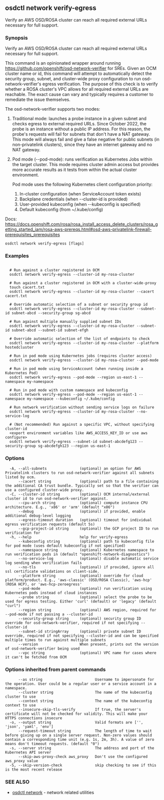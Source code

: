 ## osdctl network verify-egress

Verify an AWS OSD/ROSA cluster can reach all required external URLs necessary for full support.

### Synopsis

Verify an AWS OSD/ROSA cluster can reach all required external URLs necessary for full support.

  This command is an opinionated wrapper around running https://github.com/openshift/osd-network-verifier for SREs.
  Given an OCM cluster name or id, this command will attempt to automatically detect the security group, subnet, and
  cluster-wide proxy configuration to run osd-network-verifier's egress verification. The purpose of this check is to
  verify whether a ROSA cluster's VPC allows for all required external URLs are reachable. The exact cause can vary and
  typically requires a customer to remediate the issue themselves.

  The osd-network-verifier supports two modes:
  1. Traditional mode: launches a probe instance in a given subnet and checks egress to external required URLs.
     Since October 2022, the probe is an instance without a public IP address. For this reason, the probe's requests
     will fail for subnets that don't have a NAT gateway. This mode will always fail and give a false negative for
     public subnets (in non-privatelink clusters), since they have an internet gateway and no NAT gateway.
  2. Pod mode (--pod-mode): runs verification as Kubernetes Jobs within the target cluster. This mode requires
     cluster admin access but provides more accurate results as it tests from within the actual cluster environment.
     
     Pod mode uses the following Kubernetes client configuration priority:
     1. In-cluster configuration (when ServiceAccount token exists)
     2. Backplane credentials (when --cluster-id is provided)
     3. User-provided kubeconfig (when --kubeconfig is specified)
     4. Default kubeconfig (from ~/.kube/config)

  Docs: https://docs.openshift.com/rosa/rosa_install_access_delete_clusters/rosa_getting_started_iam/rosa-aws-prereqs.html#osd-aws-privatelink-firewall-prerequisites_prerequisites

```
osdctl network verify-egress [flags]
```

### Examples

```

  # Run against a cluster registered in OCM
  osdctl network verify-egress --cluster-id my-rosa-cluster

  # Run against a cluster registered in OCM with a cluster-wide-proxy
  touch cacert.txt
  osdctl network verify-egress --cluster-id my-rosa-cluster --cacert cacert.txt

  # Override automatic selection of a subnet or security group id
  osdctl network verify-egress --cluster-id my-rosa-cluster --subnet-id subnet-abcd --security-group sg-abcd

  # Run against multiple manually supplied subnet IDs
  osdctl network verify-egress --cluster-id my-rosa-cluster --subnet-id subnet-abcd --subnet-id subnet-efgh

  # Override automatic selection of the list of endpoints to check
  osdctl network verify-egress --cluster-id my-rosa-cluster --platform hostedcluster

  # Run in pod mode using Kubernetes jobs (requires cluster access)
  osdctl network verify-egress --cluster-id my-rosa-cluster --pod-mode

  # Run in pod mode using ServiceAccount (when running inside a Kubernetes Pod)
  osdctl network verify-egress --pod-mode --region us-east-1 --namespace my-namespace

  # Run in pod mode with custom namespace and kubeconfig
  osdctl network verify-egress --pod-mode --region us-east-1 --namespace my-namespace --kubeconfig ~/.kube/config

  # Run network verification without sending service logs on failure
  osdctl network verify-egress --cluster-id my-rosa-cluster --no-service-log

  # (Not recommended) Run against a specific VPC, without specifying cluster-id
  <export environment variables like AWS_ACCESS_KEY_ID or use aws configure>
  osdctl network verify-egress --subnet-id subnet-abcdefg123 --security-group sg-abcdefgh123 --region us-east-1
```

### Options

```
  -A, --all-subnets               (optional) an option for AWS Privatelink clusters to run osd-network-verifier against all subnets listed by ocm.
      --cacert string             (optional) path to a file containing the additional CA trust bundle. Typically set so that the verifier can use a configured cluster-wide proxy.
  -C, --cluster-id string         (optional) OCM internal/external cluster id to run osd-network-verifier against.
      --cpu-arch string           (optional) compute instance CPU architecture. E.g., 'x86' or 'arm' (default "x86")
      --debug                     (optional) if provided, enable additional debug-level logging
      --egress-timeout duration   (optional) timeout for individual egress verification requests (default 5s)
      --gcp-project-id string     (optional) the GCP project ID to run verification for
  -h, --help                      help for verify-egress
      --kubeconfig string         (optional) path to kubeconfig file for pod mode (uses default kubeconfig if not specified)
      --namespace string          (optional) Kubernetes namespace to run verification pods in (default "openshift-network-diagnostics")
      --no-service-log            (optional) disable automatic service log sending when verification fails
      --no-tls                    (optional) if provided, ignore all ssl certificate validations on client-side.
      --platform string           (optional) override for cloud platform/product. E.g., 'aws-classic' (OSD/ROSA Classic), 'aws-hcp' (ROSA HCP), or 'aws-hcp-zeroegress'
      --pod-mode                  (optional) run verification using Kubernetes pods instead of cloud instances
      --probe string              (optional) select the probe to be used for egress testing. Either 'curl' (default) or 'legacy' (default "curl")
      --region string             (optional) AWS region, required for --pod-mode if not passing a --cluster-id
      --security-group string     (optional) security group ID override for osd-network-verifier, required if not specifying --cluster-id
      --subnet-id stringArray     (optional) private subnet ID override, required if not specifying --cluster-id and can be specified multiple times to run against multiple subnets
      --version                   When present, prints out the version of osd-network-verifier being used
      --vpc string                (optional) VPC name for cases where it can't be fetched from OCM
```

### Options inherited from parent commands

```
      --as string                        Username to impersonate for the operation. User could be a regular user or a service account in a namespace.
      --cluster string                   The name of the kubeconfig cluster to use
      --context string                   The name of the kubeconfig context to use
      --insecure-skip-tls-verify         If true, the server's certificate will not be checked for validity. This will make your HTTPS connections insecure
  -o, --output string                    Valid formats are ['', 'json', 'yaml', 'env']
      --request-timeout string           The length of time to wait before giving up on a single server request. Non-zero values should contain a corresponding time unit (e.g. 1s, 2m, 3h). A value of zero means don't timeout requests. (default "0")
  -s, --server string                    The address and port of the Kubernetes API server
      --skip-aws-proxy-check aws_proxy   Don't use the configured aws_proxy value
  -S, --skip-version-check               skip checking to see if this is the most recent release
```

### SEE ALSO

* [osdctl network](osdctl_network.md)	 - network related utilities

